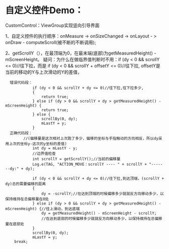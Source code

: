 # 自定义控件Demo：
CustomControl：ViewGroup实现竖向引导界面

1、自定义控件的执行顺序：onMeasure -> onSizeChanged -> onLayout - > onDraw - computeScroll(被不断的不断调用);

2、getScrollY（），在最顶端为0，在最末端(底部)为getMeasuredHeight() - mScreenHeight。
疑问：为什么在做临界值判断时不用：if (dy < 0 && scrollY <= 0)//往下拉，而是 if (dy < 0 && scrollY + offsetY <= 0)//往下拉,
		 	offsetY是当前的移动的Y与上次滑动的Y的差值，
      
      错误代码段：
                if (dy < 0 && scrollY + dy <= 0)//往下拉,往下拉多少,
                {
                    return true;
                } else if (dy > 0 && scrollY + dy > getMeasuredHeight() - mScreenHeight) {
                    return true;
                } else {
                    scrollBy(0, dy);
                    mLastY = y;
                }
      正确代码段：
      		//(偏移量是这次相对上次跑了多少，偏移的坐标与手指触动的方向相反，所以dy采用上次的坐标y-这次的y坐标的差值)
                int dy = mLastY - y;
                //边界值检查
                int scrollY = getScrollY();//当前的偏移量
                Log.e(TAG, "ACTION_MOVE：scrollY ---- " + scrollY + "-------dy:" + dy);

                if (dy < 0 && scrollY + dy <= 0)//往下拉,到达顶端，(scrollY + dy)总的需要偏移的距离
                {
                    dy = -scrollY;//在达到顶端的时候偏移多少就就反方向移动多少，以保持维持在总偏移量在0处
                } else if (dy > 0 && scrollY + dy > getMeasuredHeight() - mScreenHeight) {//往上滑动，到达底端
                    dy = getMeasuredHeight() - mScreenHeight - scrollY;
                    //在达到底部的时候偏移多少就就反方向移动多少，以保持维持在总偏移量在底部处
                }
                scrollBy(0, dy);
                mLastY = y;
		break;
			
